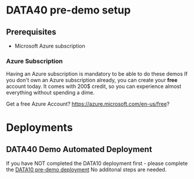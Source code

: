 # DATA40 pre-demo setup

## Prerequisites

- Microsoft Azure subscription

### Azure Subscription

Having an Azure subscription is mandatory to be able to do these demos If you don't own an Azure subscription already, you can create your **free** account today. It comes with 200$ credit, so you can experience almost everything without spending a dime.

Get a free Azure Account?
https://azure.microsoft.com/en-us/free?



# Deployments

## DATA40 Demo Automated Deployment

If you have NOT completed the DATA10 deployment first - please complete the [DATA10 pre-demo deployment](\..\..\data10\deployment\README.md)
No additonal steps are needed.
